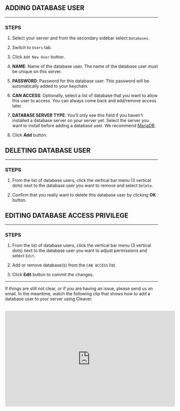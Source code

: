 ## ADDING DATABASE USER
---
### STEPS

1. Select your server and from the secondary sidebar select `Databases`.

2. Switch to `Users` tab.

2. Click `Add New User` button.

3. **NAME**: Name of the database user. The name of the database user must be unique on this server.

4. **PASSWORD**: Password for this database user. This password will be automatically added to your keychain.

5. **CAN ACCESS**: Optionally, select a list of database that you want to allow this user to access. You can always come back and add/remove access later.

4. **DATABASE SERVER TYPE**: You'll only see this field if you haven't installed a database server on your server yet. Select the server you want to install before adding a database user. We recommend [MariaDB][mariadb].

5. Click **Add** button.


## DELETING DATABASE USER
---

### STEPS
1. From the list of database users, click the vertical bar menu (3 vertical dots) next to the database user you want to remove and select `Delete`.

2. Confirm that you really want to delete this database user by clicking **OK** button.

## EDITING DATABASE ACCESS PRIVILEGE
---

### STEPS

1. From the list of database users, click the vertical bar menu (3 vertical dots) next to the database user you want to adjust permissions and select `Edit`. 

2. Add or remove database(s) from the `CAN ACCESS` list.

3. Click **Edit** button to commit the changes.

---

If things are still not clear, or if you are having an issue, please send us an email. In the meantime, watch the following clip that shows how to add a database user to your server using Cleaver.

<br/>


<iframe width="560" height="315" src="https://www.youtube-nocookie.com/embed/BHUj4UAVikk?rel=0&amp;showinfo=0" frameborder="0" allowfullscreen></iframe>

[mariadb]: https://mariadb.org/